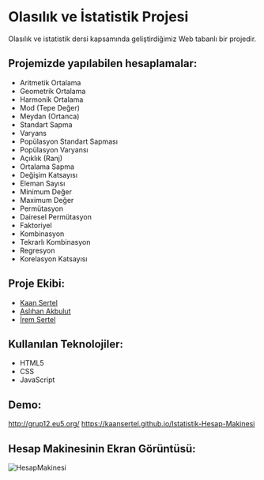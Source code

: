 # Olasılık ve İstatistik Projesi
Olasılık ve istatistik dersi kapsamında geliştirdiğimiz Web tabanlı bir projedir.

## Projemizde yapılabilen hesaplamalar:
- Aritmetik Ortalama
- Geometrik Ortalama
- Harmonik Ortalama
- Mod (Tepe Değer)
- Meydan (Ortanca)
- Standart Sapma
- Varyans
- Popülasyon Standart Sapması
- Popülasyon Varyansı
- Açıklık (Ranj)
- Ortalama Sapma
- Değişim Katsayısı
- Eleman Sayısı 
- Minimum Değer
- Maximum Değer
- Permütasyon
- Dairesel Permütasyon
- Faktoriyel
- Kombinasyon
- Tekrarlı Kombinasyon
- Regresyon
- Korelasyon Katsayısı

## Proje Ekibi:
- [Kaan Sertel](https://github.com/kaansertel)
- [Aslıhan Akbulut](https://github.com/aslihanakbulut)
- [İrem Sertel](https://github.com/iremsertel)


## Kullanılan Teknolojiler:
- HTML5
- CSS
- JavaScript

## Demo:
<http://grup12.eu5.org/>
<https://kaansertel.github.io/Istatistik-Hesap-Makinesi>

## Hesap Makinesinin Ekran Görüntüsü:
![HesapMakinesi](https://github.com/kaansertel/Istatistik-Hesap-Makinesi/blob/main/IstatistikHesapMakinesi.png)
